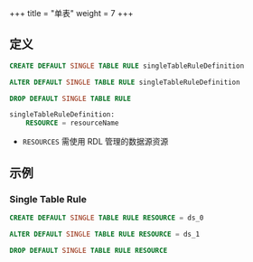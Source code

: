 +++
title = "单表"
weight = 7
+++

## 定义

```sql
CREATE DEFAULT SINGLE TABLE RULE singleTableRuleDefinition

ALTER DEFAULT SINGLE TABLE RULE singleTableRuleDefinition

DROP DEFAULT SINGLE TABLE RULE

singleTableRuleDefinition:
    RESOURCE = resourceName
```
- `RESOURCES` 需使用 RDL 管理的数据源资源


## 示例

### Single Table Rule

```sql
CREATE DEFAULT SINGLE TABLE RULE RESOURCE = ds_0

ALTER DEFAULT SINGLE TABLE RULE RESOURCE = ds_1

DROP DEFAULT SINGLE TABLE RULE RESOURCE
```
